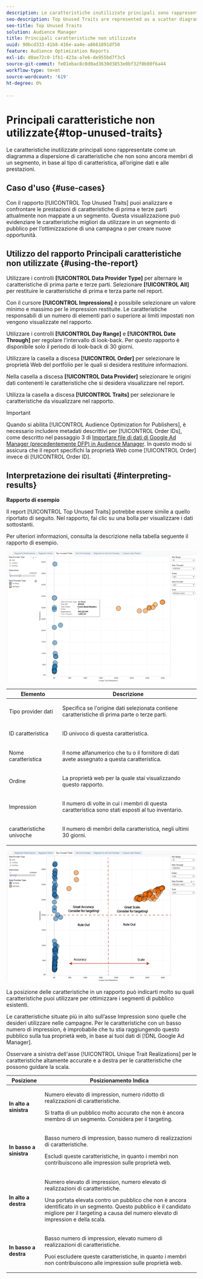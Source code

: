 ```yaml
---
description: Le caratteristiche inutilizzate principali sono rappresentate come un diagramma a dispersione di caratteristiche che non sono ancora membri di un segmento, in base al tipo di caratteristica, all’origine dati e alle prestazioni.
seo-description: Top Unused Traits are represented as a scatter diagram of traits that are not yet members of a segment, based on trait type, data source, and performance.
seo-title: Top Unused Traits
solution: Audience Manager
title: Principali caratteristiche non utilizzate
uuid: 90bcd333-41b8-416e-aa4e-a8661891df50
feature: Audience Optimization Reports
exl-id: d0ae72c0-1fb1-423a-a7e6-de955bd7f3c5
source-git-commit: fe01ebac8c0d0ad3630d3853e0bf32f0b00f6a44
workflow-type: tm+mt
source-wordcount: '619'
ht-degree: 0%

---
```


# Principali caratteristiche non utilizzate{#top-unused-traits}

Le caratteristiche inutilizzate principali sono rappresentate come un diagramma a dispersione di caratteristiche che non sono ancora membri di un segmento, in base al tipo di caratteristica, all’origine dati e alle prestazioni.

## Caso d&#39;uso {#use-cases}

Con il rapporto [!UICONTROL Top Unused Traits] puoi analizzare e confrontare le prestazioni di caratteristiche di prima e terze parti attualmente non mappate a un segmento. Questa visualizzazione può evidenziare le caratteristiche migliori da utilizzare in un segmento di pubblico per l’ottimizzazione di una campagna o per creare nuove opportunità.

## Utilizzo del rapporto Principali caratteristiche non utilizzate {#using-the-report}

Utilizzare i controlli **[!UICONTROL Data Provider Type]** per alternare le caratteristiche di prima parte e terze parti. Selezionare **[!UICONTROL All]** per restituire le caratteristiche di prima e terza parte nel report.

Con il cursore **[!UICONTROL Impressions]** è possibile selezionare un valore minimo e massimo per le impression restituite. Le caratteristiche responsabili di un numero di elementi pari o superiore ai limiti impostati non vengono visualizzate nel rapporto.

Utilizzare i controlli **[!UICONTROL Day Range]** e **[!UICONTROL Date Through]** per regolare l&#39;intervallo di look-back. Per questo rapporto è disponibile solo il periodo di look-back di 30 giorni.

Utilizzare la casella a discesa **[!UICONTROL Order]** per selezionare le proprietà Web del portfolio per le quali si desidera restituire informazioni.

Nella casella a discesa **[!UICONTROL Data Provider]** selezionare le origini dati contenenti le caratteristiche che si desidera visualizzare nel report.

Utilizza la casella a discesa **[!UICONTROL Traits]** per selezionare le caratteristiche da visualizzare nel rapporto.

>[!IMPORTANT]
>
>Quando si abilita [!UICONTROL Audience Optimization for Publishers], è necessario includere metadati descrittivi per [!UICONTROL Order IDs], come descritto nel passaggio 3 di [Importare file di dati di Google Ad Manager (precedentemente DFP) in Audience Manager](../../../reporting/audience-optimization-reports/aor-publishers/import-dfp.md). In questo modo si assicura che il report specifichi la proprietà Web come [!UICONTROL Order] invece di [!UICONTROL Order ID].

## Interpretazione dei risultati {#interpreting-results}

**Rapporto di esempio**

Il report [!UICONTROL Top Unused Traits] potrebbe essere simile a quello riportato di seguito. Nel rapporto, fai clic su una bolla per visualizzare i dati sottostanti.

Per ulteriori informazioni, consulta la descrizione nella tabella seguente il rapporto di esempio.

![](assets/publisher_unused_traits.png)

<table id="table_AFE2540583C34835B04584693ADFD26A"> 
 <thead> 
  <tr> 
   <th colname="col1" class="entry"> Elemento </th> 
   <th colname="col2" class="entry"> Descrizione </th> 
  </tr>
 </thead>
 <tbody> 
  <tr> 
   <td colname="col1"> <p>Tipo provider dati <span class="wintitle"></span> </p> </td> 
   <td colname="col2"> <p>Specifica se l'origine dati selezionata contiene caratteristiche di prima parte o terze parti. </p> </td> 
  </tr> 
  <tr> 
   <td colname="col1"> <p>ID caratteristica <span class="wintitle"></span> </p> </td> 
   <td colname="col2"> <p>ID univoco di questa caratteristica. </p> </td> 
  </tr> 
  <tr> 
   <td colname="col1"> <p>Nome caratteristica <span class="wintitle"></span> </p> </td> 
   <td colname="col2"> <p>Il nome alfanumerico che tu o il fornitore di dati avete assegnato a questa caratteristica. </p> </td> 
  </tr> 
  <tr> 
   <td colname="col1"> <p>Ordine <span class="wintitle"></span> </p> </td> 
   <td colname="col2"> <p>La proprietà web per la quale stai visualizzando questo rapporto. </p> </td> 
  </tr> 
  <tr> 
   <td colname="col1"> <p>Impression <span class="wintitle"></span> </p> </td> 
   <td colname="col2"> <p>Il numero di volte in cui i membri di questa caratteristica sono stati esposti al tuo inventario. </p> </td> 
  </tr> 
  <tr> 
   <td colname="col1"> <p><span class="wintitle"> caratteristiche univoche</span> </p> </td> 
   <td colname="col2"> <p>Il numero di membri della caratteristica, negli ultimi 30 giorni. </p> </td> 
  </tr> 
 </tbody> 
</table>

![](assets/publisher_unused_traits_final.png)

La posizione delle caratteristiche in un rapporto può indicarti molto su quali caratteristiche puoi utilizzare per ottimizzare i segmenti di pubblico esistenti.

Le caratteristiche situate più in alto sull’asse Impression sono quelle che desideri utilizzare nelle campagne. Per le caratteristiche con un basso numero di impression, è improbabile che tu stia raggiungendo questo pubblico sulla tua proprietà web, in base ai tuoi dati di [!DNL Google Ad Manager].

Osservare a sinistra dell&#39;asse [!UICONTROL Unique Trait Realizations] per le caratteristiche altamente accurate e a destra per le caratteristiche che possono guidare la scala.

<table id="table_A29253B30DFA4CD7B3B7C320DE0BDEA4"> 
 <thead> 
  <tr> 
   <th colname="col1" class="entry"> Posizione </th> 
   <th colname="col2" class="entry"> Posizionamento Indica </th> 
  </tr> 
 </thead>
 <tbody> 
  <tr> 
   <td colname="col1"> <p> <b>In alto a sinistra</b> </p> </td> 
   <td colname="col2"> <p>Numero elevato di impression, numero ridotto di realizzazioni di caratteristiche. </p> <p>Si tratta di un pubblico molto accurato che non è ancora membro di un segmento. Considera per il targeting. </p> </td> 
  </tr> 
  <tr> 
   <td colname="col1"> <p> <b>In basso a sinistra</b> </p> </td> 
   <td colname="col2"> <p>Basso numero di impression, basso numero di realizzazioni di caratteristiche. </p> <p> Escludi queste caratteristiche, in quanto i membri non contribuiscono alle impression sulle proprietà web. </p> </td> 
  </tr> 
  <tr> 
   <td colname="col1"> <p> <b>In alto a destra</b> </p> </td> 
   <td colname="col2"> <p>Numero elevato di impression, numero elevato di realizzazioni di caratteristiche. </p> <p>Una portata elevata contro un pubblico che non è ancora identificato in un segmento. Questo pubblico è il candidato migliore per il targeting a causa del numero elevato di impression e della scala. </p> </td> 
  </tr> 
  <tr> 
   <td colname="col1"> <p> <b>In basso a destra</b> </p> </td> 
   <td colname="col2"> <p>Basso numero di impression, elevato numero di realizzazioni di caratteristiche. </p> <p> Puoi escludere queste caratteristiche, in quanto i membri non contribuiscono alle impression sulle proprietà web. </p> </td> 
  </tr> 
 </tbody> 
</table>
